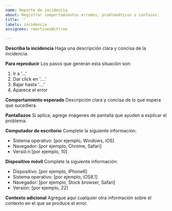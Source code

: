 ```yaml
---
name: Reporte de incidencia
about: Registrar comportamientos errados, problemáticos o confusos.
title: ''
labels: incidencia
assignees: rmartinezWittree

---
```


**Describa la incidencia**
Haga una descripción clara y concisa de la incidencia. 

**Para reproducir**
Los pasos que generan esta situación son:
1. Ir a '...'
2. Dar click en '....'
3. Bajar hasta '....'
4. Aparece el error

**Comportamiento esperado**
Descripción clara y concisa de lo que espera que sucediera.

**Pantallazos**
Si aplica, agrege imágenes de pantalla que ayuden a explicar el problema.

**Computador de escritorio**
Complete la siguiente información:
 - Sistema operativo: [por ejemplo, Windows, iOS]
 - Navegador: [por ejemplo, Chrome, Safari]
 - Versió:n [por ejemplo, 10]

**Dispositivo móvil**
Complete la siguiente información:
 - Dispositivo: [por ejemplo, iPhone6]
 - Sistema operativo: [por ejemplo, iOS8.1]
 - Navegador: [por ejemplo, Stock browser, Safari]
 - Versión: [por ejemplo, 22]

**Contexto adicional**
Agregue aquí cualquier otra información sobre el contexto en el que se produce el error.
